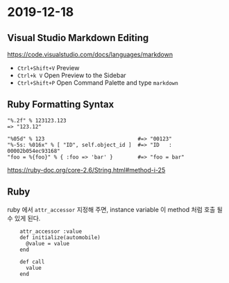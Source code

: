 # 2019-12-18

## Visual Studio Markdown Editing

https://code.visualstudio.com/docs/languages/markdown

* `Ctrl+Shift+V` Preview 
* `Ctrl+k V` Open Preview to the Sidebar
* `Ctrl+Shift+P` Open Command Palette and type `markdown`

## Ruby Formatting Syntax
```
"%.2f" % 123123.123
=> "123.12"

"%05d" % 123                              #=> "00123"
"%-5s: %016x" % [ "ID", self.object_id ]  #=> "ID   : 00002b054ec93168"
"foo = %{foo}" % { :foo => 'bar' }        #=> "foo = bar"
```

https://ruby-doc.org/core-2.6/String.html#method-i-25

## Ruby 

ruby 에서 `attr_accessor` 지정해 주면, instance variable 이 method 처럼 호출 될 수 있게 된다.

```
    attr_accessor :value
    def initialize(automobile)
      @value = value
    end

    def call
      value
    end
```